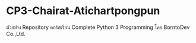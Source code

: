 # CP3-Chairat-Atichartpongpun
ตัวอย่าง Repository คอร์สเรียน Complete Python 3 Programming โดย BorntoDev Co.,Ltd.
